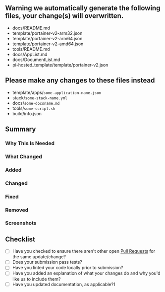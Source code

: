 ## Warning we automatically generate the following files, your change(s) will overwritten.
* docs/README.md
* template/portainer-v2-arm32.json
* template/portainer-v2-arm64.json
* template/portainer-v2-amd64.json
* tools/README.md
* docs/AppList.md
* docs/DocumentList.md
* pi-hosted_template/template/portainer-v2.json 

## Please make any changes to these files instead 
* template/apps/`some-application-name.json`
* stack/`some-stack-name.yml` 
* docs/`some-docsname.md`
* tools/`some-script.sh`
* build/info.json

<!-- Fill with - if not applicable-->
## Summary
<!-- A short summary describing what was done... -->

### Why This Is Needed
<!-- Explain why this change is needed. Can be omitted if covered in the summary. -->

### What Changed
<!-- A detailed list of all the changes made, broken down by category. -->

### Added
<!-- What was added? -->

### Changed
<!-- Did any functionality change? -->

### Fixed
<!-- Were any bugs fixed? -->

### Removed
<!-- Was anything removed? -->

### Screenshots
<!-- Please include screenshots of any new features to show how it works. -->

## Checklist
<!-- You can erase any parts of this template not applicable to your Pull Request. -->
- [ ] Have you checked to ensure there aren't other open [Pull Requests](../../../pulls) for the same update/change?
- [ ] Does your submission pass tests?
- [ ] Have you linted your code locally prior to submission?
- [ ] Have you added an explanation of what your changes do and why you'd like us to include them?
- [ ] Have you updated documentation, as applicable?1
